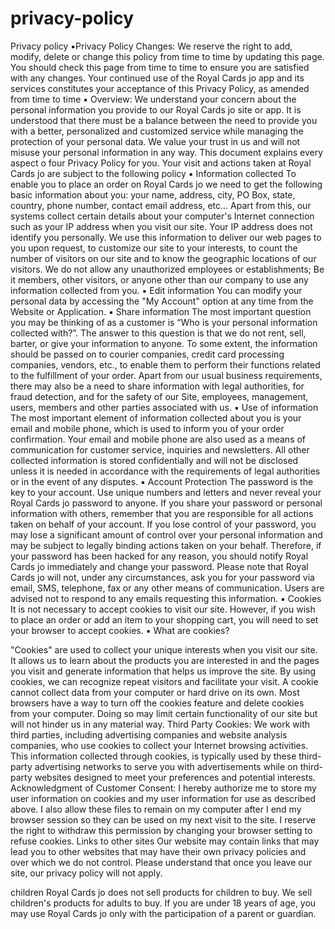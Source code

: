 # privacy-policy

Privacy policy
 ️▪️Privacy Policy Changes: 
We reserve the right to add, modify, delete or change this policy from time to time by updating this page. You should check this page from time to time to ensure you are satisfied with any changes. Your continued use of the Royal Cards jo app and its services constitutes your acceptance of this Privacy Policy, as amended from time to time
▪️ Overview: 
We understand your concern about the personal information you provide to our Royal Cards jo site or app. It is understood that there must be a balance between the need to provide you with a better, personalized and customized service while managing the protection of your personal data. We value your trust in us and will not misuse your personal information in any way. This document explains every aspect o four Privacy Policy for you. Your visit and actions taken at Royal Cards jo are subject to the following policy
 ▪️ Information collected
To enable you to place an order on Royal Cards jo we need to get the following basic information about you: your name, address, city, PO Box, state, country, phone number, contact email address, etc...
Apart from this, our systems collect certain details about your computer's Internet connection such as your IP address when you visit our site. Your IP address does not identify you personally. We use this information to deliver our web pages to you upon request, to customize our site to your interests, to count the number of visitors on our site and to know the geographic locations of our visitors.
We do not allow any unauthorized employees or establishments; Be it members, other visitors, or anyone other than our company to use any information collected from you.
▪️ Edit information
 You can modify your personal data by accessing the "My Account" option at any time from the Website or Application.
▪️ Share information
The most important question you may be thinking of as a customer is “Who is your personal information collected with?”. The answer to this question is that we do not rent, sell, barter, or give your information to anyone. To some extent, the information should be passed on to courier companies, credit card processing companies, vendors, etc., to enable them to perform their functions related to the fulfillment of your order. Apart from our usual business requirements, there may also be a need to share information with legal authorities, for fraud detection, and for the safety of our Site, employees, management, users, members and other parties associated with us.
▪️ Use of information
The most important element of information collected about you is your email and mobile phone, which is used to inform you of your order confirmation. Your email and mobile phone are also used as a means of communication for customer service, inquiries and newsletters. All other collected information is stored confidentially and will not be disclosed unless it is needed in accordance with the requirements of legal authorities or in the event of any disputes.
▪️ Account Protection
The password is the key to your account. Use unique numbers and letters and never reveal your Royal Cards jo password to anyone. If you share your password or personal information with others, remember that you are responsible for all actions taken on behalf of your account. If you lose control of your password, you may lose a significant amount of control over your personal information and may be subject to legally binding actions taken on your behalf. Therefore, if your password has been hacked for any reason, you should notify Royal Cards jo immediately and change your password.
Please note that Royal Cards jo will not, under any circumstances, ask you for your password via email, SMS, telephone, fax or any other means of communication. Users are advised not to respond to any emails requesting this information.
▪️ Cookies
It is not necessary to accept cookies to visit our site. However, if you wish to place an order or add an item to your shopping cart, you will need to set your browser to accept cookies.
▪️ What are cookies?

"Cookies" are used to collect your unique interests when you visit our site. It allows us to learn about the products you are interested in and the pages you visit and generate information that helps us improve the site. By using cookies, we can recognize repeat visitors and facilitate your visit. A cookie cannot collect data from your computer or hard drive on its own. Most browsers have a way to turn off the cookies feature and delete cookies from your computer. Doing so may limit certain functionality of our site but will not hinder us in any material way.
Third Party Cookies: We work with third parties, including advertising companies and website analysis companies, who use cookies to collect your Internet browsing activities. This information collected through cookies, is typically used by these third-party advertising networks to serve you with advertisements while on third-party websites designed to meet your preferences and potential interests.
Acknowledgment of Customer Consent: I hereby authorize me to store my user information on cookies and my user information for use as described above. I also allow these files to remain on my computer after I end my browser session so they can be used on my next visit to the site. I reserve the right to withdraw this permission by changing your browser setting to refuse cookies.
Links to other sites
Our website may contain links that may lead you to other websites that may have their own privacy policies and over which we do not control. Please understand that once you leave our site, our 
privacy policy will not apply.

children
 Royal Cards jo does not sell products for children to buy. We sell children's products for adults to buy. If you are under 18 years of age, you may use Royal Cards jo only with the participation of a parent or guardian.
